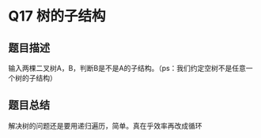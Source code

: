 # Q17 树的子结构

## 题目描述
输入两棵二叉树A，B，判断B是不是A的子结构。（ps：我们约定空树不是任意一个树的子结构）

## 题目总结
解决树的问题还是要用递归遍历，简单。真在乎效率再改成循环


